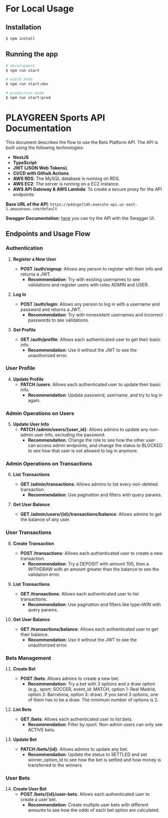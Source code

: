 # For Local Usage

## Installation

```bash
$ npm install
```

## Running the app

```bash
# development
$ npm run start

# watch mode
$ npm run start:dev

# production mode
$ npm run start:prod
```

# PLAYGREEN Sports API Documentation

This document describes the flow to use the Bets Platform API. The API is built using the following technologies:

- **NestJS**
- **TypeScript**
- **JWT (JSON Web Tokens)**.
- **CI/CD with Github Actions**
- **AWS RDS**: The MySQL database is running on RDS.
- **AWS EC2**: The server is running on a EC2 instance.
- **AWS API Gateway & AWS Lambda**: To create a secure proxy for the API endpoints.

**Base URL of the API**: `https://p4dzgo7i4h.execute-api.us-east-1.amazonaws.com/default`

**Swagger Documentation**: [here](http://ec2-34-229-16-6.compute-1.amazonaws.com:8080/api) you can try the API with the Swagger UI.

## Endpoints and Usage Flow

### Authentication

1. **Register a New User**
   - **POST /auth/signup**: Allows any person to register with their info and returns a JWT.
     - **Recommendation**: Try with existing usernames to see validations and register users with roles ADMIN and USER.

2. **Log In**
   - **POST /auth/login**: Allows any person to log in with a username and password and returns a JWT.
     - **Recommendation**: Try with nonexistent usernames and incorrect passwords to see validations.

3. **Get Profile**
   - **GET /auth/profile**: Allows each authenticated user to get their basic info.
     - **Recommendation**: Use it without the JWT to see the unauthorized error.

### User Profile

4. **Update Profile**
   - **PATCH /users**: Allows each authenticated user to update their basic info.
     - **Recommendation**: Update password, username, and try to log in again.

### Admin Operations on Users

5. **Update User Info**
   - **PATCH /admin/users/{user_id}**: Allows admins to update any non-admin user info, excluding the password.
     - **Recommendation**: Change the role to see how the other user can access admin endpoints, and change the status to BLOCKED to see how that user is not allowed to log in anymore.

### Admin Operations on Transactions

6. **List Transactions**
   - **GET /admin/transactions**: Allows admins to list every non-deleted transaction.
     - **Recommendation**: Use pagination and filters with query params.

7. **Get User Balance**
   - **GET /admin/users/{id}/transactions/balance**: Allows admins to get the balance of any user.

### User Transactions

8. **Create Transaction**
   - **POST /transactions**: Allows each authenticated user to create a new transaction.
     - **Recommendation**: Try a DEPOSIT with amount 100, then a WITHDRAW with an amount greater than the balance to see the validation error.

9. **List Transactions**
   - **GET /transactions**: Allows each authenticated user to list transactions.
     - **Recommendation**: Use pagination and filters like type=WIN with query params.

10. **Get User Balance**
    - **GET /transactions/balance**: Allows each authenticated user to get their balance.
      - **Recommendation**: Use it without the JWT to see the unauthorized error.

### Bets Management

11. **Create Bet**
    - **POST /bets**: Allows admins to create a new bet.
      - **Recommendation**: Try a bet with 3 options and a draw option (e.g., sport: SOCCER, event_id: MATCH, option 1: Real Madrid, option 2: Barcelona, option 3: draw). If you send 3 options, one of them has to be a draw. The minimum number of options is 2.

12. **List Bets**
    - **GET /bets**: Allows each authenticated user to list bets.
      - **Recommendation**: Filter by sport. Non-admin users can only see ACTIVE bets.

13. **Update Bet**
    - **PATCH /bets/{id}**: Allows admins to update any bet.
      - **Recommendation**: Update the status to SETTLED and set winner_option_id to see how the bet is settled and how money is transferred to the winners.

### User Bets

14. **Create User Bet**
    - **POST /bets/{id}/user-bets**: Allows each authenticated user to create a user bet.
      - **Recommendation**: Create multiple user bets with different amounts to see how the odds of each bet option are calculated.
